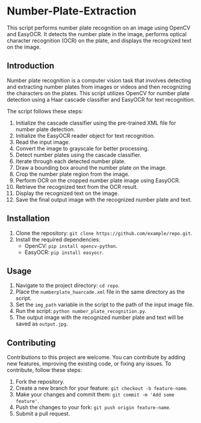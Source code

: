 # Number-Plate-Extraction


This script performs number plate recognition on an image using OpenCV and EasyOCR. It detects the number plate in the image, performs optical character recognition (OCR) on the plate, and displays the recognized text on the image.

## Introduction
Number plate recognition is a computer vision task that involves detecting and extracting number plates from images or videos and then recognizing the characters on the plates. This script utilizes OpenCV for number plate detection using a Haar cascade classifier and EasyOCR for text recognition.

The script follows these steps:
1. Initialize the cascade classifier using the pre-trained XML file for number plate detection.
2. Initialize the EasyOCR reader object for text recognition.
3. Read the input image.
4. Convert the image to grayscale for better processing.
5. Detect number plates using the cascade classifier.
6. Iterate through each detected number plate.
7. Draw a bounding box around the number plate on the image.
8. Crop the number plate region from the image.
9. Perform OCR on the cropped number plate image using EasyOCR.
10. Retrieve the recognized text from the OCR result.
11. Display the recognized text on the image.
12. Save the final output image with the recognized number plate and text.

## Installation
1. Clone the repository: `git clone https://github.com/example/repo.git`.
2. Install the required dependencies:
   - OpenCV: `pip install opencv-python`.
   - EasyOCR: `pip install easyocr`.

## Usage
1. Navigate to the project directory: `cd repo`.
2. Place the `numberplate_haarcade.xml` file in the same directory as the script.
3. Set the `img_path` variable in the script to the path of the input image file.
4. Run the script: `python number_plate_recognition.py`.
5. The output image with the recognized number plate and text will be saved as `output.jpg`.

## Contributing
Contributions to this project are welcome. You can contribute by adding new features, improving the existing code, or fixing any issues. To contribute, follow these steps:
1. Fork the repository.
2. Create a new branch for your feature: `git checkout -b feature-name`.
3. Make your changes and commit them: `git commit -m 'Add some feature'`.
4. Push the changes to your fork: `git push origin feature-name`.
5. Submit a pull request.

